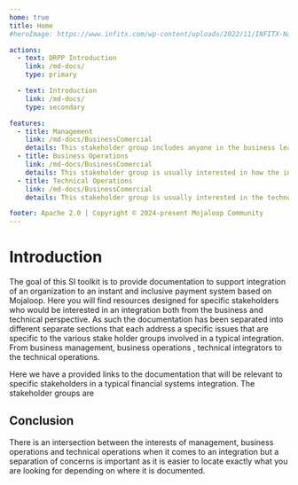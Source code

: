 ```yaml
---
home: true
title: Home
#heroImage: https://www.infitx.com/wp-content/uploads/2022/11/INFITX-Name-and-Text-Cropped--1024x344.png

actions:
  - text: DRPP Introduction
    link: /md-docs/
    type: primary

  - text: Introduction
    link: /md-docs/
    type: secondary

features:
  - title: Management
    link: /md-docs/BusinessComercial
    details: This stakeholder group includes anyone in the business leadership and is responsible for business strategy and commercial decisions of the business. They usually are interested in the value proposition of a project and the commercial viability of the integration.
  - title: Business Operations
    link: /md-docs/BusinessComercial
    details: This stakeholder group is usually interested in how the integration will work from a financial perspective. They are interested in the business operations that will be involved to bring the integration alive. They will be interested in the accounting schema, integration rules, settlement and fees implementation. There is definitely an intersection between this group and what management would because the business operations team implements the priorities of management.
  - title: Technical Operations
    link: /md-docs/BusinessComercial
    details: This stakeholder group is usually interested in the technological details involved in the integration and how to develop the integration. They will be interested in issues concerning API integration, security, technical operation of the integration, account creation.

footer: Apache 2.0 | Copyright © 2024-present Mojaloop Community
---
```

# Introduction
The goal of this SI toolkit is to provide documentation to support integration of an organization to an instant and inclusive payment system based on Mojaloop. Here you will find resources designed for specific stakeholders who would be interested in an integration both from the business and technical perspective. As such the documentation has been separated into different separate sections that each address a specific issues that are specific to the various stake holder groups involved in a typical integration. From business management, business operations , technical integrators to the technical operations.

Here we have a provided links to the documentation that will be relevant to specific stakeholders in a typical financial systems integration. The stakeholder groups are

## Conclusion 
There is an intersection between the interests of management, business operations and technical operations when it comes to an integration but a separation of concerns is important as it is easier to locate exactly what you are looking for depending on where it is documented. 


[default-theme-home]: https://www.infitx.com/wp-content/uploads/2022/11/cropped-INFITX-Icon-White-Cropped-270x270.png#home-page
